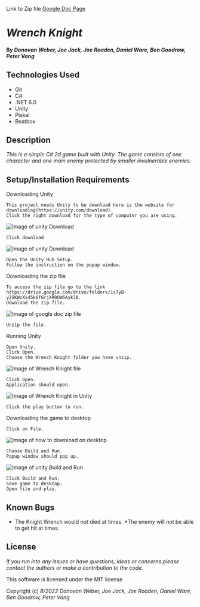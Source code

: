 Link to Zip file
[Google Doc Page](https://drive.google.com/drive/folders/1s7yB-y2SKWzXx45k6fGrjXR0UW6Aykl8)

# _Wrench Knight_

#### By _**Donovan Weber, Joe Jack, Joe Roaden, Daniel Ware, Ben Goodrow, Peter Vang**_

## Technologies Used
* Git
* C#
* .NET 6.0
* Unity
* Piskel
* Beatbox

## Description
_This is a simple C# 2d game built with Unity. The game consists of one character and one main enemy protected by smaller invulnerable enemies._

## Setup/Installation Requirements
Downloading Unity
```
This project needs Unity to be download here is the website for downloading(https://unity.com/download).
Click the right download for the type of computer you are using.
```
![Image of unity Download](./Wrench%20readme%20image/Screen%20Shot%202022-08-25%20at%2010.57.05%20AM.png)
```
Click download
```
![Image of unity Download](./Wrench%20readme%20image/Screen%20Shot%202022-08-25%20at%2010.56.03%20AM.png)
```
Open the Unity Hub Setup.
Follow the instruction on the popup window.
```

Downloading the zip file
```
To access the zip file go to the link https://drive.google.com/drive/folders/1s7yB-y2SKWzXx45k6fGrjXR0UW6Aykl8.
Download the zip file.
```
![Image of google doc zip file](./Wrench%20readme%20image/Screen%20Shot%202022-08-25%20at%2011.24.22%20AM.png)
```
Unzip the file.
```

Running Unity
```
Open Unity.
Click Open.
Choose the Wrench Knight folder you have unzip.
```
![Image of Wrench Knight file](./Wrench%20readme%20image/Screen%20Shot%202022-08-25%20at%2011.01.07%20AM.png)
```
Click open.
Application should open.
```
![Image of Wrench Knight in Unity](./Wrench%20readme%20image/Screen%20Shot%202022-08-25%20at%2011.03.27%20AM.png)
```
Click the play button to run.
```

Downloading the game to desktop
```
Click on File.
```
![Image of how to download on desktop](./Wrench%20readme%20image/Screen%20Shot%202022-08-25%20at%2011.10.48%20AM.png)
```
Choose Build and Run.
Popup window should pop up.
```
![Image of unity Build and Run](./Wrench%20readme%20image/Screen%20Shot%202022-08-25%20at%2011.02.20%20AM.png)
```
Click Build and Run.
Save game to desktop.
Open file and play.
```

## Known Bugs
* The Knight Wrench would not died at times.
*The enemy will not be able to get hit at times.

## License
_If you run into any issues or have questions, ideas or concerns please contact the authors or make a contribution to the code._

This software is licensed under the MIT license

Copyright (c) _8/2022_ _Donovan Weber, Joe Jack, Joe Roaden, Daniel Ware, Ben Goodrow, Peter Vang_   

